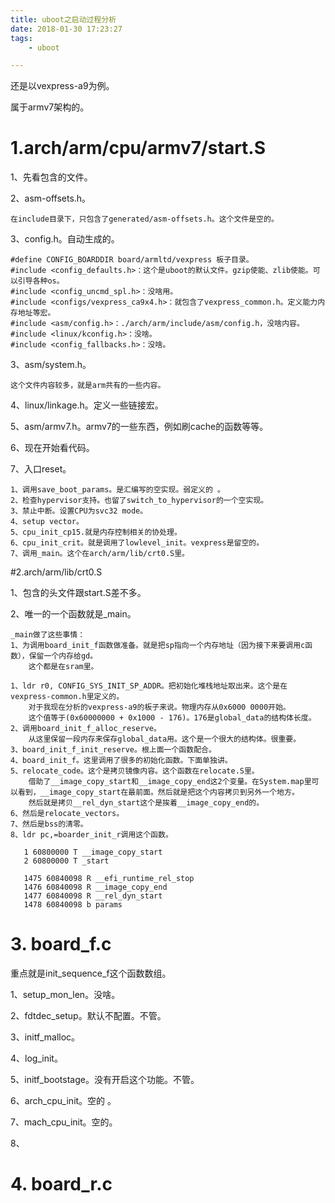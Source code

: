 ```yaml
---
title: uboot之启动过程分析
date: 2018-01-30 17:23:27
tags:
	- uboot

---
```




还是以vexpress-a9为例。

属于armv7架构的。

# 1.arch/arm/cpu/armv7/start.S

1、先看包含的文件。

2、asm-offsets.h。

```
在include目录下，只包含了generated/asm-offsets.h。这个文件是空的。
```

3、config.h。自动生成的。

```
#define CONFIG_BOARDDIR board/armltd/vexpress 板子目录。
#include <config_defaults.h>：这个是uboot的默认文件。gzip使能、zlib使能。可以引导各种os。
#include <config_uncmd_spl.h>：没啥用。
#include <configs/vexpress_ca9x4.h>：就包含了vexpress_common.h。定义能力内存地址等宏。
#include <asm/config.h>：./arch/arm/include/asm/config.h，没啥内容。
#include <linux/kconfig.h>：没啥。
#include <config_fallbacks.h>：没啥。
```

3、asm/system.h。

```
这个文件内容较多，就是arm共有的一些内容。
```

4、linux/linkage.h。定义一些链接宏。

5、asm/armv7.h。armv7的一些东西，例如刷cache的函数等等。

6、现在开始看代码。

7、入口reset。

```
1、调用save_boot_params。是汇编写的空实现。弱定义的 。
2、检查hypervisor支持。也留了switch_to_hypervisor的一个空实现。
3、禁止中断。设置CPU为svc32 mode。
4、setup vector。
5、cpu_init_cp15.就是内存控制相关的协处理。
6、cpu_init_crit。就是调用了lowlevel_init。vexpress是留空的。
7、调用_main。这个在arch/arm/lib/crt0.S里。
```

#2.arch/arm/lib/crt0.S

1、包含的头文件跟start.S差不多。

2、唯一的一个函数就是_main。

```
_main做了这些事情：
1、为调用board_init_f函数做准备。就是把sp指向一个内存地址（因为接下来要调用c函数），保留一个内存给gd。
	这个都是在sram里。
```



```
1、ldr r0, CONFIG_SYS_INIT_SP_ADDR。把初始化堆栈地址取出来。这个是在vexpress-common.h里定义的。
	对于我现在分析的vexpress-a9的板子来说。物理内存从0x6000 0000开始。
	这个值等于(0x60000000 + 0x1000 - 176)。176是global_data的结构体长度。
2、调用board_init_f_alloc_reserve。
	从这里保留一段内存来保存global_data用。这个是一个很大的结构体。很重要。
3、board_init_f_init_reserve。根上面一个函数配合。
4、board_init_f。这里调用了很多的初始化函数。下面单独讲。
5、relocate_code。这个是拷贝镜像内容。这个函数在relocate.S里。
	借助了__image_copy_start和__image_copy_end这2个变量。在System.map里可以看到，__image_copy_start在最前面。然后就是把这个内容拷贝到另外一个地方。
	然后就是拷贝__rel_dyn_start这个是挨着__image_copy_end的。
6、然后是relocate_vectors。
7、然后是bss的清零。
8、ldr pc,=boarder_init_r调用这个函数。
```



```
   1 60800000 T __image_copy_start
   2 60800000 T _start
   
   1475 60840098 R __efi_runtime_rel_stop
   1476 60840098 R __image_copy_end
   1477 60840098 R __rel_dyn_start
   1478 60840098 b params
```



# 3. board_f.c

重点就是init_sequence_f这个函数数组。

1、setup_mon_len。没啥。

2、fdtdec_setup。默认不配置。不管。

3、initf_malloc。

4、log_init。

5、initf_bootstage。没有开启这个功能。不管。

6、arch_cpu_init。空的 。

7、mach_cpu_init。空的。

8、



# 4. board_r.c



























